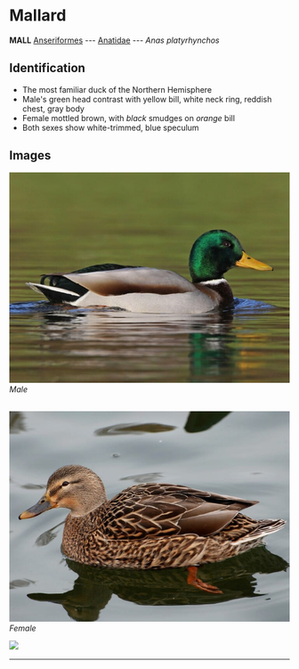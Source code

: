 # Mallard
**MALL**
[Anseriformes](/birding/orders/anseriformes) ---
[Anatidae](/birding/orders/anseriformes/anatidae) ---
*Anas platyrhynchos*

## Identification
- The most familiar duck of the Northern Hemisphere
- Male's green head contrast with yellow bill, white neck ring, reddish chest, gray body
- Female mottled brown, with *black* smudges on *orange* bill
- Both sexes show white-trimmed, blue speculum

## Images
![](/birding/images/anas_platyrhynchos_mall_male.jpg)</br>
*Male* </br></br>

![](/birding/images/anas_platyrhynchos_mall_female.jpg)</br>
*Female*

![](/birding/images/anas_platyrhynchos_FILE_map.jpg)

----

<!---## Notes
### DATE. PLACE---SPECIFIC
NOTE--->
